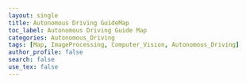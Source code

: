 ```yaml
---
layout: single
title: Autonomous Driving GuideMap
toc_label: Autonomous Driving Guide Map
categories: Autonomous_Driving 
tags: [Map, ImageProcessing, Computer_Vision, Autonomous_Driving]
author_profile: false
search: false
use_tex: false
---
```

